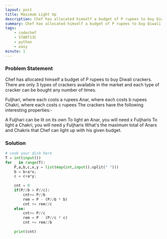 ```yaml
---
layout: post
title: Maximum Light Up
description: Chef has allocated himself a budget of P rupees to buy Diwali crackers. There are only 3 types of crackers available in the market and each type of cracker can be bought any number of times.
summary: Chef has allocated himself a budget of P rupees to buy Diwali crackers. There are only 3 types of crackers available in the market and each type of cracker can be bought any number of times.
tags:
    - codechef
    - START13C
    - python
    - easy
minute: 1
---
```


### Problem Statement
Chef has allocated himself a budget of P rupees to buy Diwali crackers. There are only 3 types of crackers available in the market and each type of cracker can be bought any number of times.

Fuljhari, where each costs a rupees
Anar, where each costs b rupees
Chakri, where each costs c rupees
The crackers have the following interesting properties:-

A Fuljhari can be lit on its own
To light an Anar, you will need x Fuljharis
To light a Chakri, you will need y Fuljharis
What's the maximum total of Anars and Chakris that Chef can light up with his given budget.

### Solution
```python
# cook your dish here
T = int(input())
for _ in range(T):
    P,a,b,c,x,y = list(map(int,input().split(" ")))
    b = b+a*x;
    c = c+a*y;
    
    cnt = 0
    if(P//b > P//c):
        cnt+= P//b
        rem = P - (P//b * b)
        cnt += rem//c
    else:
        cnt+= P//c
        rem = P - (P//c * c)
        cnt += rem//b
    
    print(cnt)
```
